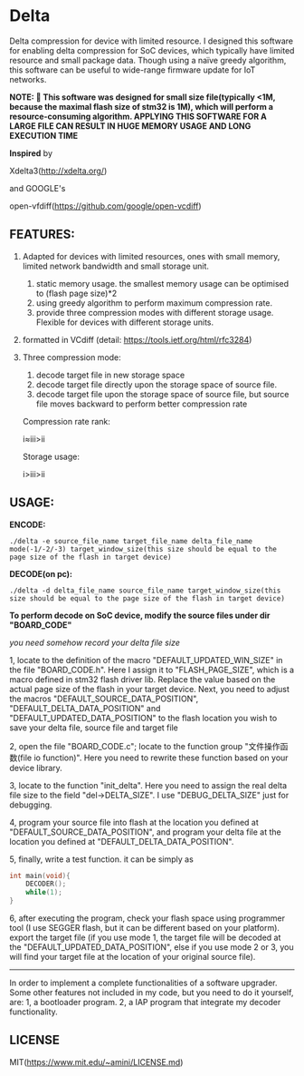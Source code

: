 # Delta
Delta compression for device with limited resource. I designed this software for enabling delta compression for SoC devices, which typically have limited resource and small package data. Though using a naïve greedy algorithm, this software can be useful to wide-range firmware update for IoT networks. 

**NOTE: :clown_face: This software was designed for small size file(typically <1M, because the maximal flash size of stm32 is 1M), which will perform a resource-consuming algorithm. APPLYING THIS SOFTWARE FOR A LARGE FILE CAN RESULT IN HUGE MEMORY USAGE AND LONG EXECUTION TIME** 

**Inspired** by 

Xdelta3(http://xdelta.org/)

and GOOGLE's

open-vfdiff(https://github.com/google/open-vcdiff)

## FEATURES:

1. Adapted for devices with limited resources, ones with small memory, limited network bandwidth and small storage unit.

   1. static memory usage. the smallest memory usage can be optimised to (flash page size)*2
   2. using greedy algorithm to perform maximum compression rate.
   3. provide three compression modes with different storage usage. Flexible for devices with different storage units.

2. formatted in VCdiff (detail: https://tools.ietf.org/html/rfc3284)

3. Three compression mode:

   1. decode target file in new storage space
   2. decode target file directly upon the storage space of source file.
   3. decode target file upon the storage space of source file, but source file moves backward to perform better compression rate

   Compression rate rank:

   i≈iii>ii

   Storage usage:

   i>iii>ii

## USAGE:

**ENCODE:**

```
./delta -e source_file_name target_file_name delta_file_name mode(-1/-2/-3) target_window_size(this size should be equal to the page size of the flash in target device)
```

**DECODE(on pc):**

```
./delta -d delta_file_name source_file_name target_window_size(this size should be equal to the page size of the flash in target device)
```

**To perform decode on SoC device, modify the source files under dir "BOARD_CODE"**

*you need somehow record your delta file size*

1, locate to the definition of the macro "DEFAULT_UPDATED_WIN_SIZE" in the file "BOARD_CODE.h".  Here I assign it to "FLASH_PAGE_SIZE", which is a macro defined in stm32 flash driver lib. Replace the value based on the actual page size of the flash in your target device. Next, you need to adjust the macros "DEFAULT_SOURCE_DATA_POSITION", "DEFAULT_DELTA_DATA_POSITION" and "DEFAULT_UPDATED_DATA_POSITION" to the flash location you wish to save your delta file, source file and target file

2, open the file "BOARD_CODE.c"; locate to the function group "文件操作函数(file io function)". Here you need to rewrite these function based on your device library.

3, locate to the function "init_delta". Here you need to assign the real delta file size to the field "del->DELTA_SIZE". I use "DEBUG_DELTA_SIZE" just for debugging.

4, program your source file into flash at the location you defined at "DEFAULT_SOURCE_DATA_POSITION", and program your delta file at the location you defined at "DEFAULT_DELTA_DATA_POSITION". 

5, finally, write a test function. it can be simply as 

```c
int main(void){
    DECODER();
    while(1);
}
```

6, after executing the program, check your flash space using programmer tool (I use SEGGER flash, but it can be different based on your platform). export the target file (if you use mode 1, the target file will be decoded at the "DEFAULT_UPDATED_DATA_POSITION", else if you use mode 2 or 3, you will find your target file at the location of your original source file).

**************************************************************

In order to implement a complete functionalities of a software upgrader. Some other features not included in my code, but you need to do it yourself, are: 1, a bootloader program. 2, a IAP program that integrate my decoder functionality. 

## LICENSE

MIT(https://www.mit.edu/~amini/LICENSE.md)

